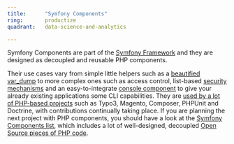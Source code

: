 ```yaml
---
title:      "Symfony Components"
ring:       productize
quadrant:   data-science-and-analytics

---
```


Symfony Components are part of the [Symfony Framework](https://symfony.com/) and they are designed as decoupled and reusable PHP components.

Their use cases vary from simple little helpers such as a [beautified var_dump](http://symfony.com/doc/current/components/var_dumper.html) to more complex ones such as access control, list-based [security mechanisms](http://symfony.com/doc/current/components/security.html) and an easy-to-integrate [console component](http://symfony.com/doc/current/components/console.html) to give your already existing applications some CLI capabilities. They are [used by a lot of PHP-based projects](http://symfony.com/projects) such as Typo3, Magento, Composer, PHPUnit and Doctrine, with contributions continually taking place. If you are planning the next project with PHP components, you should have a look at the [Symfony Components list](http://symfony.com/components), which includes a lot of well-designed, decoupled [Open Source pieces of PHP code](https://github.com/symfony).
